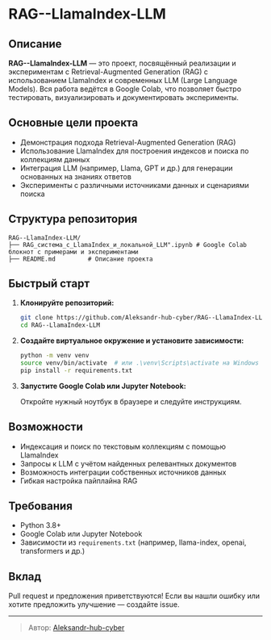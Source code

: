# RAG--LlamaIndex-LLM

## Описание

**RAG--LlamaIndex-LLM** — это проект, посвящённый реализации и экспериментам с Retrieval-Augmented Generation (RAG) с использованием LlamaIndex и современных LLM (Large Language Models). Вся работа ведётся в Google Colab, что позволяет быстро тестировать, визуализировать и документировать эксперименты.

## Основные цели проекта

- Демонстрация подхода Retrieval-Augmented Generation (RAG)
- Использование LlamaIndex для построения индексов и поиска по коллекциям данных
- Интеграция LLM (например, Llama, GPT и др.) для генерации основанных на знаниях ответов
- Эксперименты с различными источниками данных и сценариями поиска

## Структура репозитория

```
RAG--LlamaIndex-LLM/
├── RAG_система_с_LlamaIndex_и_локальной_LLM".ipynb # Google Colab блокнот с примерами и экспериментами
├── README.md         # Описание проекта

```

## Быстрый старт

1. **Клонируйте репозиторий:**
   ```bash
   git clone https://github.com/Aleksandr-hub-cyber/RAG--LlamaIndex-LLM.git
   cd RAG--LlamaIndex-LLM
   ```

2. **Создайте виртуальное окружение и установите зависимости:**
   ```bash
   python -m venv venv
   source venv/bin/activate  # или .\venv\Scripts\activate на Windows
   pip install -r requirements.txt
   ```

3. **Запустите Google Colab или Jupyter Notebook:**

   Откройте нужный ноутбук в браузере и следуйте инструкциям.

## Возможности

- Индексация и поиск по текстовым коллекциям с помощью LlamaIndex
- Запросы к LLM с учётом найденных релевантных документов
- Возможность интеграции собственных источников данных
- Гибкая настройка пайплайна RAG

## Требования

- Python 3.8+
- Google Colab или Jupyter Notebook
- Зависимости из `requirements.txt` (например, llama-index, openai, transformers и др.)

## Вклад

Pull request и предложения приветствуются! Если вы нашли ошибку или хотите предложить улучшение — создайте issue.

---

> Автор: [Aleksandr-hub-cyber](https://github.com/Aleksandr-hub-cyber)
